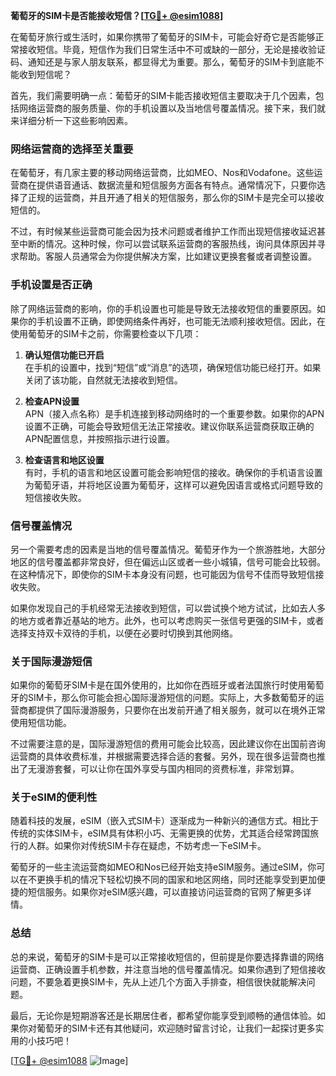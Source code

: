 **葡萄牙的SIM卡是否能接收短信？[[TG💪+ @esim1088](https://t.me/s/esim1088)]**

在葡萄牙旅行或生活时，如果你携带了葡萄牙的SIM卡，可能会好奇它是否能够正常接收短信。毕竟，短信作为我们日常生活中不可或缺的一部分，无论是接收验证码、通知还是与家人朋友联系，都显得尤为重要。那么，葡萄牙的SIM卡到底能不能收到短信呢？

首先，我们需要明确一点：葡萄牙的SIM卡能否接收短信主要取决于几个因素，包括网络运营商的服务质量、你的手机设置以及当地信号覆盖情况。接下来，我们就来详细分析一下这些影响因素。

### **网络运营商的选择至关重要**

在葡萄牙，有几家主要的移动网络运营商，比如MEO、Nos和Vodafone。这些运营商在提供语音通话、数据流量和短信服务方面各有特点。通常情况下，只要你选择了正规的运营商，并且开通了相关的短信服务，那么你的SIM卡是完全可以接收短信的。

不过，有时候某些运营商可能会因为技术问题或者维护工作而出现短信接收延迟甚至中断的情况。这种时候，你可以尝试联系运营商的客服热线，询问具体原因并寻求帮助。客服人员通常会为你提供解决方案，比如建议更换套餐或者调整设置。

### **手机设置是否正确**

除了网络运营商的影响，你的手机设置也可能是导致无法接收短信的重要原因。如果你的手机设置不正确，即使网络条件再好，也可能无法顺利接收短信。因此，在使用葡萄牙的SIM卡之前，你需要检查以下几项：

1. **确认短信功能已开启**  
   在手机的设置中，找到“短信”或“消息”的选项，确保短信功能已经打开。如果关闭了该功能，自然就无法接收到短信。

2. **检查APN设置**  
   APN（接入点名称）是手机连接到移动网络时的一个重要参数。如果你的APN设置不正确，可能会导致短信无法正常接收。建议你联系运营商获取正确的APN配置信息，并按照指示进行设置。

3. **检查语言和地区设置**  
   有时，手机的语言和地区设置可能会影响短信的接收。确保你的手机语言设置为葡萄牙语，并将地区设置为葡萄牙，这样可以避免因语言或格式问题导致的短信接收失败。

### **信号覆盖情况**

另一个需要考虑的因素是当地的信号覆盖情况。葡萄牙作为一个旅游胜地，大部分地区的信号覆盖都非常良好，但在偏远山区或者一些小城镇，信号可能会比较弱。在这种情况下，即使你的SIM卡本身没有问题，也可能因为信号不佳而导致短信接收失败。

如果你发现自己的手机经常无法接收到短信，可以尝试换个地方试试，比如去人多的地方或者靠近基站的地方。此外，也可以考虑购买一张信号更强的SIM卡，或者选择支持双卡双待的手机，以便在必要时切换到其他网络。

### **关于国际漫游短信**

如果你的葡萄牙SIM卡是在国外使用的，比如你在西班牙或者法国旅行时使用葡萄牙的SIM卡，那么你可能会担心国际漫游短信的问题。实际上，大多数葡萄牙的运营商都提供了国际漫游服务，只要你在出发前开通了相关服务，就可以在境外正常使用短信功能。

不过需要注意的是，国际漫游短信的费用可能会比较高，因此建议你在出国前咨询运营商的具体收费标准，并根据需要选择合适的套餐。另外，现在很多运营商也推出了无漫游套餐，可以让你在国外享受与国内相同的资费标准，非常划算。

### **关于eSIM的便利性**

随着科技的发展，eSIM（嵌入式SIM卡）逐渐成为一种新兴的通信方式。相比于传统的实体SIM卡，eSIM具有体积小巧、无需更换的优势，尤其适合经常跨国旅行的人群。如果你对传统SIM卡存在疑虑，不妨考虑一下eSIM卡。

葡萄牙的一些主流运营商如MEO和Nos已经开始支持eSIM服务。通过eSIM，你可以在不更换手机的情况下轻松切换不同的国家和地区网络，同时还能享受到更加便捷的短信服务。如果你对eSIM感兴趣，可以直接访问运营商的官网了解更多详情。

### **总结**

总的来说，葡萄牙的SIM卡是可以正常接收短信的，但前提是你要选择靠谱的网络运营商、正确设置手机参数，并注意当地的信号覆盖情况。如果你遇到了短信接收问题，不要急着更换SIM卡，先从上述几个方面入手排查，相信很快就能解决问题。

最后，无论你是短期游客还是长期居住者，都希望你能享受到顺畅的通信体验。如果你对葡萄牙的SIM卡还有其他疑问，欢迎随时留言讨论，让我们一起探讨更多实用的小技巧吧！

[[TG💪+ @esim1088](https://t.me/s/esim1088) ![Image](https://i.postimg.cc/4NQfJmqS/Snipaste-2025-05-13-00-14-12.png)]